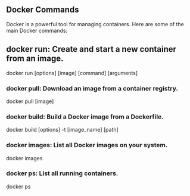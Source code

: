 ## Docker Commands

Docker is a powerful tool for managing containers. Here are some of the main Docker commands:

## **docker run**: Create and start a new container from an image.
   docker run [options] [image] [command] [arguments]

### **docker pull**: Download an image from a container registry.
   docker pull [image]

### **docker build**: Build a Docker image from a Dockerfile.
   docker build [options] -t [image_name] [path]

### **docker images**: List all Docker images on your system.
   docker images

### **docker ps**:  List all running containers.
   docker ps
